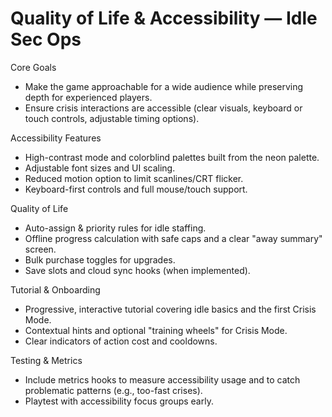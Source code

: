 # Quality of Life & Accessibility — Idle Sec Ops

Core Goals
- Make the game approachable for a wide audience while preserving depth for experienced players.
- Ensure crisis interactions are accessible (clear visuals, keyboard or touch controls, adjustable timing options).

Accessibility Features
- High-contrast mode and colorblind palettes built from the neon palette.
- Adjustable font sizes and UI scaling.
- Reduced motion option to limit scanlines/CRT flicker.
- Keyboard-first controls and full mouse/touch support.

Quality of Life
- Auto-assign & priority rules for idle staffing.
- Offline progress calculation with safe caps and a clear "away summary" screen.
- Bulk purchase toggles for upgrades.
- Save slots and cloud sync hooks (when implemented).

Tutorial & Onboarding
- Progressive, interactive tutorial covering idle basics and the first Crisis Mode.
- Contextual hints and optional "training wheels" for Crisis Mode.
- Clear indicators of action cost and cooldowns.

Testing & Metrics
- Include metrics hooks to measure accessibility usage and to catch problematic patterns (e.g., too-fast crises).
- Playtest with accessibility focus groups early.
